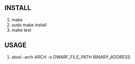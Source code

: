 ## INSTALL

1. make
2. sudo make install
3. make test

## USAGE

1. atosl -arch ARCH -o DWARF_FILE_PATH BINARY_ADDRESS
